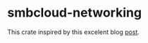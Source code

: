 # smbcloud-networking

This crate inspired by this excelent blog [post](https://nullderef.com/blog/web-api-client/). 